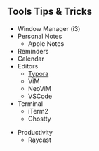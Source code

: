 ## Tools Tips & Tricks





* Window Manager (i3)
* Personal Notes
    * Apple Notes
* Reminders
* Calendar
* Editors
    - [Typora](typora/index.md)
    - ViM
    - NeoViM
    - VSCode
* Terminal
    * iTerm2
    * Ghostty

- Productivity
    - Raycast
